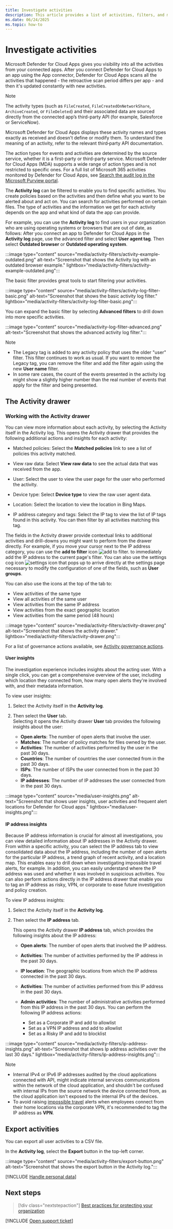```yaml
---
title: Investigate activities 
description: This article provides a list of activities, filters, and match parameters that can be applied to activity policies.
ms.date: 06/24/2025
ms.topic: how-to
---
```


# Investigate activities


Microsoft Defender for Cloud Apps gives you visibility into all the activities from your connected apps. After you connect Defender for Cloud Apps to an app using the App connector, Defender for Cloud Apps scans all the activities that happened - the retroactive scan period differs per app - and then it's updated constantly with new activities.

> [!NOTE]
> The activity types (such as `FileCreated`, `FileCreatedOnNetworkShare`, `ArchiveCreated`, or `FileDeleted`) and their associated data are sourced directly from the connected app’s third-party API (for example, Salesforce or ServiceNow).
>
> Microsoft Defender for Cloud Apps displays these activity names and types exactly as received and doesn't define or modify them. To understand the meaning of an activity, refer to the relevant third‑party API documentation.

The action types for events and activities are determined by the source service, whether it is a first-party or third-party service. Microsoft Defender for Cloud Apps (MDA) supports a wide range of action types and is not restricted to specific ones.
For a full list of Microsoft 365 activities monitored by Defender for Cloud Apps, see [Search the audit log in the Microsoft Purview portal](/microsoft-365/compliance/search-the-audit-log-in-security-and-compliance#audited-activities).


The **Activity log** can be filtered to enable you to find specific activities. You create policies based on the activities and then define what you want to be alerted about and act on. You can search for activities performed on certain files. The type of activities and the information we get for each activity depends on the app and what kind of data the app can provide.

For example, you can use the **Activity log** to find users in your organization who are using operating systems or browsers that are out of date, as follows:
After you connect an app to Defender for Cloud Apps in the **Activity log** page, use the advanced filter and select **User agent tag**. Then select **Outdated browser** or **Outdated operating system**.

:::image type="content" source="media/activity-filters/activity-example-outdated.png" alt-text="Screenshot that shows the Activity log with an outdated browser example." lightbox="media/activity-filters/activity-example-outdated.png":::


The basic filter provides great tools to start filtering your activities.

:::image type="content" source="media/activity-filters/activity-log-filter-basic.png" alt-text="Screenshot that shows the basic activity log filter." lightbox="media/activity-filters/activity-log-filter-basic.png":::


You can expand the basic filter by selecting **Advanced filters** to drill down into more specific activities.

:::image type="content" source="media/activity-log-filter-advanced.png" alt-text="Screenshot that shows the advanced activity log filter.":::


> [!NOTE]
> 
> - The Legacy tag is added to any activity policy that uses the older "user" filter. This filter continues to work as usual. If you want to remove the Legacy tag, you can remove the filter and add the filter again using the new **User name** filter.
> - In some rare cases, the count of the events presented in the activity log might show a slightly higher number than the real number of events that apply for the filter and being presented.

## The Activity drawer

### Working with the Activity drawer

You can view more information about each activity, by selecting the Activity itself in the Activity log. This opens the Activity drawer that provides the following additional actions and insights for each activity:

- Matched policies: Select the **Matched policies** link to see a list of policies this activity matched.

- View raw data: Select **View raw data** to see the actual data that was received from the app.

- User: Select the user to view the user page for the user who performed the activity.

- Device type: Select **Device type** to view the raw user agent data.

- Location: Select the location to view the location in Bing Maps.

- IP address category and tags: Select the IP tag to view the list of IP tags found in this activity. You can then filter by all activities matching this tag.

The fields in the Activity drawer provide contextual links to additional activities and drill-downs you might want to perform from the drawer directly. For example, if you move your cursor next to the IP address category, you can use the **add to filter** icon ![add to filter.](media/activity-filters/add-to-filter-icon.png) to immediately add the IP address to the current page's filter. You can also use the settings cog icon ![settings icon](media/activity-filters/contextual-settings-icon.png) that pops up to arrive directly at the settings page necessary to modify the configuration of one of the fields, such as **User groups**.

You can also use the icons at the top of the tab to:

- View activities of the same type
- View all activities of the same user
- View activities from the same IP address
- View activities from the exact geographic location
- View activities from the same period (48 hours)


:::image type="content" source="media/activity-filters/activity-drawer.png" alt-text="Screenshot that shows the activity drawer." lightbox="media/activity-filters/activity-drawer.png":::


For a list of governance actions available, see [Activity governance actions](governance-actions.md#activity-governance-actions).

#### User insights

The investigation experience includes insights about the acting user. With a single click, you can get a comprehensive overview of the user, including which location they connected from, how many open alerts they're involved with, and their metadata information.

To view user insights:

1. Select the Activity itself in the **Activity log**.

2. Then select the **User** tab.  
Selecting it opens the Activity drawer **User** tab provides the following insights about the user:
    - **Open alerts**: The number of open alerts that involve the user.
    - **Matches**: The number of policy matches for files owned by the user.
    - **Activities**: The number of activities performed by the user in the past 30 days.
    - **Countries**: The number of countries the user connected from in the past 30 days.
    - **ISPs**: The number of ISPs the user connected from in the past 30 days.
    - **IP addresses**: The number of IP addresses the user connected from in the past 30 days.

:::image type="content" source="media/user-insights.png" alt-text="Screenshot that shows user insights, user activities and frequent alert locations for Defender for Cloud apps." lightbox="media/user-insights.png":::


#### IP address insights

Because IP address information is crucial for almost all investigations, you can view detailed information about IP addresses in the Activity drawer. From within a specific activity, you can select the IP address tab to view consolidated data about the IP address, including the number of open alerts for the particular IP address, a trend graph of recent activity, and a location map. This enables easy to drill down when investigating impossible travel alerts, for example. In addition, you can easily understand where the IP address was used and whether it was involved in suspicious activities. You can also perform actions directly in the IP address drawer that enable you to tag an IP address as risky, VPN, or corporate to ease future investigation and policy creation.

To view IP address insights:

1. Select the Activity itself in the **Activity log**.

1. Then select the **IP address** tab.  

    This opens the Activity drawer **IP address** tab, which provides the following insights about the IP address:

    - **Open alerts**: The number of open alerts that involved the IP address.

    - **Activities**: The number of activities performed by the IP address in the past 30 days.

    - **IP location**: The geographic locations from which the IP address connected in the past 30 days.

    - **Activities**: The number of activities performed from this IP address in the past 30 days.

    - **Admin activities**: The number of administrative activities performed from this IP address in the past 30 days. You can perform the following IP address actions:

        - Set as a Corporate IP and add to allowlist
        - Set as a VPN IP address and add to allowlist
        - Set as a Risky IP and add to blocklist

:::image type="content" source="media/activity-filters/ip-address-insights.png" alt-text="Screenshot that shows Ip address activities over the last 30 days." lightbox="media/activity-filters/ip-address-insights.png":::


> [!NOTE]
>- Internal IPv4 or IPv6 IP addresses audited by the cloud applications connected with API, might indicate internal services communications within the network of the cloud application, and shouldn't be confused with internal IPs from the source network the device connected from, as the cloud application isn't exposed to the internal IPs of the devices.
>- To avoid raising [impossible travel](anomaly-detection-policy.md#impossible-travel) alerts when employees connect from their home locations via the corporate VPN, it's recommended to tag the IP address as **VPN**.

## Export activities

You can export all user activities to a CSV file.

In the **Activity log**, select the **Export** button in the top-left corner.

:::image type="content" source="media/activity-filters/export-button.png" alt-text="Screenshot that shows the export button in the Activity log.":::


[!INCLUDE [Handle personal data](../includes/gdpr-intro-sentence.md)]

## Next steps

> [!div class="nextstepaction"]
> [Best practices for protecting your organization](best-practices.md)

[!INCLUDE [Open support ticket](includes/support.md)]

